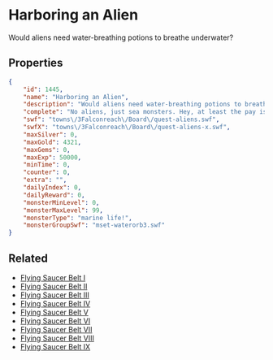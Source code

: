 # Harboring an Alien

Would aliens need water-breathing potions to breathe underwater?

## Properties

```json
{
    "id": 1445,
    "name": "Harboring an Alien",
    "description": "Would aliens need water-breathing potions to breathe underwater?",
    "complete": "No aliens, just sea monsters. Hey, at least the pay is nice!",
    "swf": "towns\/3Falconreach\/Board\/quest-aliens.swf",
    "swfX": "towns\/3Falconreach\/Board\/quest-aliens-x.swf",
    "maxSilver": 0,
    "maxGold": 4321,
    "maxGems": 0,
    "maxExp": 50000,
    "minTime": 0,
    "counter": 0,
    "extra": "",
    "dailyIndex": 0,
    "dailyReward": 0,
    "monsterMinLevel": 0,
    "monsterMaxLevel": 99,
    "monsterType": "marine life!",
    "monsterGroupSwf": "mset-waterorb3.swf"
}
```

## Related

- [Flying Saucer Belt I](../items/17448-flying-saucer-belt-i.md)
- [Flying Saucer Belt II](../items/17449-flying-saucer-belt-ii.md)
- [Flying Saucer Belt III](../items/17450-flying-saucer-belt-iii.md)
- [Flying Saucer Belt IV](../items/17451-flying-saucer-belt-iv.md)
- [Flying Saucer Belt V](../items/17452-flying-saucer-belt-v.md)
- [Flying Saucer Belt VI](../items/17453-flying-saucer-belt-vi.md)
- [Flying Saucer Belt VII](../items/17454-flying-saucer-belt-vii.md)
- [Flying Saucer Belt VIII](../items/17455-flying-saucer-belt-viii.md)
- [Flying Saucer Belt IX](../items/17456-flying-saucer-belt-ix.md)

